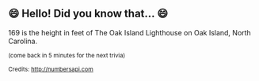 ## :smile: Hello! Did you know that... :smile:
169 is the height in feet of The Oak Island Lighthouse on Oak Island, North Carolina.

<sup>(come back in 5 minutes for the next trivia)</sup>


<sup>Credits: http://numbersapi.com</sup>
